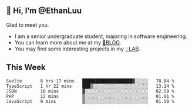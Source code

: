 ## 👋 Hi, I’m @EthanLuu

Glad to meet you.

- I am a senior undergraduate student, majoring in software engineering.
- You can learn more about me at my [📝BLOG](https://blog.ethanloo.cn).
- You may find some interesting projects in my [💡LAB](https://lab.ethanloo.cn).

## This Week
<!--START_SECTION:waka-->
```text
Svelte       8 hrs 17 mins   ███████████████████▓░░░░░   78.84 % 
TypeScript   1 hr 22 mins    ███▒░░░░░░░░░░░░░░░░░░░░░   13.14 % 
JSON         16 mins         ▓░░░░░░░░░░░░░░░░░░░░░░░░   02.59 % 
PHP          12 mins         ▒░░░░░░░░░░░░░░░░░░░░░░░░   01.91 % 
JavaScript   9 mins          ▒░░░░░░░░░░░░░░░░░░░░░░░░   01.50 % 
```
<!--END_SECTION:waka-->
